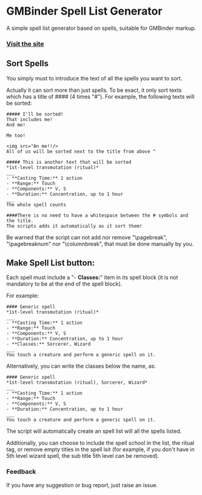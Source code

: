 # GMBinder Spell List Generator
A simple spell list generator based on spells, suitable for GMBinder markup.

### [Visit the site](https://enderlook.github.io/GMBinder-Spell-List-Generator/)

## Sort Spells
                                
You simply must to introduce the text of all the spells you want to sort.

Actually it can sort more than just spells. To be exact, it only sort texts which has a title of #### (4 times "#"). For example, the following texts will be sorted:

```
##### I'll be sorted!
That includes me!
And me!

Me too!

<img src="An me!!/>
All of us will be sorted next to the title from above ^

##### This is another text that will be sorted
*1st-level transmutation (ritual)*
___
- **Casting Time:** 1 action
- **Range:** Touch
- **Components:** V, S
- **Duration:** Concentration, up to 1 hour
___
The whole spell counts

####There is no need to have a whitespace between the # symbols and the title.
The scripts adds it automatically as it sort them!
```

Be warned that the script can not add nor remove "\pagebreak", "\pagebreaknum" nor "\columnbreak", that must be done manually by you.

## Make Spell List button:

Each spell must include a "- **Classes:**" item in its spell block (it is not mandatory to be at the end of the spell block).

For example:

```
#### Generic spell
*1st-level transmutation (ritual)*
___
- **Casting Time:** 1 action
- **Range:** Touch
- **Components:** V, S
- **Duration:** Concentration, up to 1 hour
- **Classes:** Sorcerer, Wizard
___
You touch a creature and perform a generic spell on it.
```

Alternatively, you can write the classes below the name, as:

```
#### Generic spell
*1st-level transmutation (ritual), Sorcerer, Wizard*
___
- **Casting Time:** 1 action
- **Range:** Touch
- **Components:** V, S
- **Duration:** Concentration, up to 1 hour
___
You touch a creature and perform a generic spell on it.
```

The script will automatically create an spell list will all the spells listed.

Additionally, you can choose to include the spell school in the list, the ritual tag, or remove empty titles in the spell lsit (for example, if you don't have in 5th level wizard spell, the sub title 5th level can be removed).

### Feedback
If you have any suggestion or bug report, just raise an issue.
